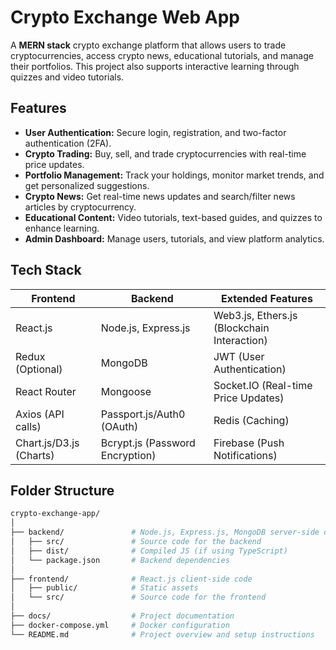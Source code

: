 # Crypto Exchange Web App

A **MERN stack** crypto exchange platform that allows users to trade cryptocurrencies, access crypto news, educational tutorials, and manage their portfolios. This project also supports interactive learning through quizzes and video tutorials.

## Features

- **User Authentication:** Secure login, registration, and two-factor authentication (2FA).
- **Crypto Trading:** Buy, sell, and trade cryptocurrencies with real-time price updates.
- **Portfolio Management:** Track your holdings, monitor market trends, and get personalized suggestions.
- **Crypto News:** Get real-time news updates and search/filter news articles by cryptocurrency.
- **Educational Content:** Video tutorials, text-based guides, and quizzes to enhance learning.
- **Admin Dashboard:** Manage users, tutorials, and view platform analytics.

## Tech Stack

| **Frontend**               | **Backend**                        | **Extended Features**               |
|----------------------------|------------------------------------|-------------------------------------|
| React.js                   | Node.js, Express.js                | Web3.js, Ethers.js (Blockchain Interaction) |
| Redux (Optional)            | MongoDB                            | JWT (User Authentication)          |
| React Router                | Mongoose                           | Socket.IO (Real-time Price Updates) |
| Axios (API calls)           | Passport.js/Auth0 (OAuth)          | Redis (Caching)                    |
| Chart.js/D3.js (Charts)     | Bcrypt.js (Password Encryption)    | Firebase (Push Notifications)      |

## Folder Structure

```bash
crypto-exchange-app/
│
├── backend/               # Node.js, Express.js, MongoDB server-side code
│   ├── src/               # Source code for the backend
│   ├── dist/              # Compiled JS (if using TypeScript)
│   └── package.json       # Backend dependencies
│
├── frontend/              # React.js client-side code
│   ├── public/            # Static assets
│   └── src/               # Source code for the frontend
│
├── docs/                  # Project documentation
├── docker-compose.yml     # Docker configuration
└── README.md              # Project overview and setup instructions
